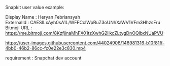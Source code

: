 Snapkit user value example:

Display Name    : Heryan Febriansyah <br />
ExternalId      : CAESILxAyh0sA1L/WFFCclWpRuZ3oUNhXaWV1VFm3HhzsFru <br />
Bitmoji URL     : https://me.bitmoji.com/8KzfjinaMhFX01tzXwhG2IlkcZLtygDnOQlbxNUaPVU<br />



https://user-images.githubusercontent.com/44024908/146981316-b10f81ff-4bb0-46b2-86cc-fc0e22e3c830.mp4


requirement : Snapchat dev account
